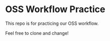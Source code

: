 # OSS Workflow Practice

This repo is for practicing our OSS workflow.

Feel free to clone and change!
